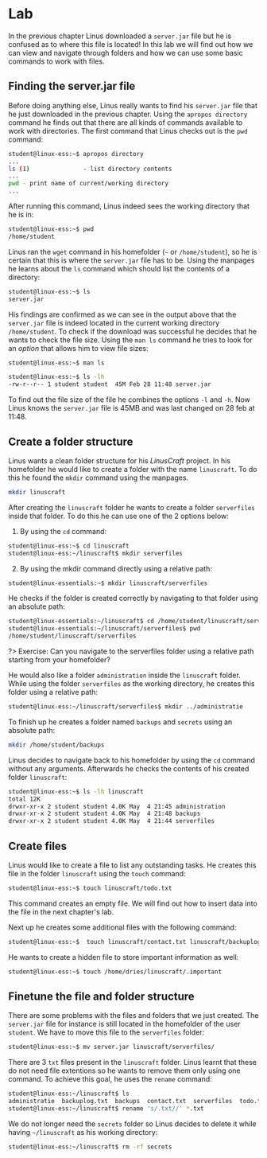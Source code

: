 # Lab <!-- {docsify-ignore} -->
In the previous chapter Linus downloaded a `server.jar` file but he is confused as to where this file is located! In this lab we will find out how we can view and navigate through folders and how we can use some basic commands to work with files.

## Finding the server.jar file

Before doing anything else, Linus really wants to find his `server.jar` file that he just downloaded in the previous chapter. Using the `apropos directory` command he finds out that there are all kinds of commands available to work with directories. The first command that Linus checks out is the `pwd` command:

```bash
student@linux-ess:~$ apropos directory
...
ls (1)               - list directory contents
...
pwd - print name of current/working directory
...
```

After running this command, Linus indeed sees the working directory that he is in:

```bash
student@linux-ess:~$ pwd
/home/student
```

Linus ran the `wget` command in his homefolder (`~` or `/home/student`), so he is certain that this is where the `server.jar` file has to be. Using the manpages he learns about the `ls` command which should list the contents of a directory:

```bash
student@linux-ess:~$ ls
server.jar
```

His findings are confirmed as we can see in the output above that the `server.jar` file is indeed located in the current working directory `/home/student`. To check if the download was successful he decides that he wants to check the file size. Using the `man ls` command he tries to look for an _option_ that allows him to view file sizes:

```bash
student@linux-ess:~$ man ls
```

```bash
student@linux-ess:~$ ls -lh
-rw-r--r-- 1 student student  45M Feb 28 11:48 server.jar
```

To find out the file size of the file he combines the options `-l` and `-h`.  Now Linus knows the `server.jar` file is 45MB and was last changed on 28 feb at 11:48.

## Create a folder structure 
Linus wants a clean folder structure for his _LinusCraft_ project. In his homefolder he would like to create a folder with the name `linuscraft`. To do this he found the `mkdir` command using the manpages.
```bash
mkdir linuscraft
```
After creating the `linuscraft` folder he wants to create a folder `serverfiles` inside that folder. To do this he can use one of the 2 options below:
1. By using the `cd` command:
```bash
student@linux-ess:~$ cd linuscraft
student@linux-ess:~/linuscraft$ mkdir serverfiles
```
2. By using the mkdir command directly using a relative path:
```bash
student@linux-essentials:~$ mkdir linuscraft/serverfiles
```
He checks if the folder is created correctly by navigating to that folder using an absolute path:
```bash
student@linux-essentials:~/linuscraft$ cd /home/student/linuscraft/serverfiles
student@linux-essentials:~/linuscraft/serverfiles$ pwd
/home/student/linuscraft/serverfiles
```
?> Exercise: Can you navigate to the serverfiles folder using a relative path starting from your homefolder?

He would also like a folder `administration` inside the `linuscraft` folder. While using the folder `serverfiles` as the working directory, he creates this folder using a relative path:
```bash
student@linux-ess:~/linuscraft/serverfiles$ mkdir ../administratie
```
To finish up he creates a folder named `backups` and `secrets` using an absolute path:
```bash
mkdir /home/student/backups
```
Linus decides to navigate back to his homefolder by using the `cd` command without any arguments. Afterwards he checks the contents of his created folder `linuscraft`: 
```bash
student@linux-ess:~$ ls -lh linuscraft
total 12K
drwxr-xr-x 2 student student 4.0K May  4 21:45 administration
drwxr-xr-x 2 student student 4.0K May  4 21:48 backups
drwxr-xr-x 2 student student 4.0K May  4 21:44 serverfiles
```

## Create files 
Linus would like to create a file to list any outstanding tasks. He creates this file in the folder `linuscraft` using the `touch` command:
```bash
student@linux-ess:~$ touch linuscraft/todo.txt
```
This command creates an empty file. We will find out how to insert data into the file in the next chapter's lab.

Next up he creates some additional files with the following command:
```bash
student@linux-ess:~$  touch linuscraft/contact.txt linuscraft/backuplog.txt
```

He wants to create a hidden file to store important information as well:
```bash
student@linux-ess:~$ touch /home/dries/linuscraft/.important
```

## Finetune the file and folder structure 
There are some problems with the files and folders that we just created. The `server.jar` file for instance is still located in the homefolder of the user `student`. We have to move this file to the `serverfiles` folder:
```bash
student@linux-ess:~$ mv server.jar linuscraft/serverfiles/
```
There are 3 `txt` files present in the `linuscraft` folder. Linus learnt that these do not need file extentions so he wants to remove them only using one command. To achieve this goal, he uses the `rename` command:
```bash
student@linux-ess:~/linuscraft$ ls
administratie  backuplog.txt  backups  contact.txt  serverfiles  todo.txt
student@linux-ess:~/linuscraft$ rename 's/.txt//' *.txt
```

We do not longer need the `secrets` folder so Linus decides to delete it while having `~/linuscraft` as his working directory:
```bash
student@linux-ess:~/linuscraft$ rm -rf secrets
```
